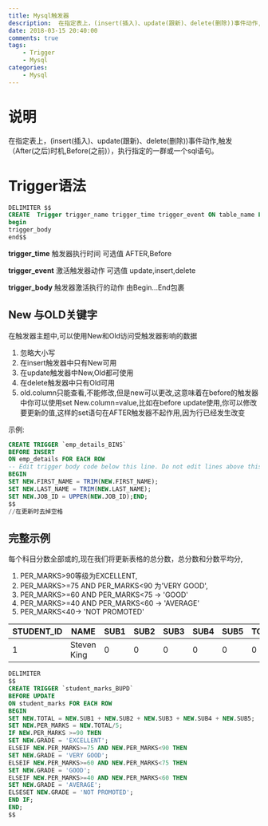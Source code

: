 ```yaml
---
title: Mysql触发器
description:  在指定表上，(insert(插入)、update(跟新)、delete(删除))事件动作,触发（After(之后)时机,Before(之前)），执行指定的一群或一个sql语句。
date: 2018-03-15 20:40:00
comments: true
tags: 
    - Trigger
    - Mysql  
categories:
    - Mysql
---
```

# 说明
在指定表上，(insert(插入)、update(跟新)、delete(删除))事件动作,触发（After(之后)时机,Before(之前)），执行指定的一群或一个sql语句。

# Trigger语法

```sql
DELIMITER $$
CREATE  Trigger trigger_name trigger_time trigger_event ON table_name FOR EACH ROW
begin 
trigger_body
end$$
```
**trigger_time** 触发器执行时间 可选值 AFTER,Before

**trigger_event** 激活触发器动作 可选值 update,insert,delete

**trigger_body** 触发器激活执行的动作 由Begin...End包裹

## New 与OLD关键字
在触发器主题中,可以使用New和Old访问受触发器影响的数据
1. 忽略大小写
2. 在insert触发器中只有New可用
3. 在update触发器中New,Old都可使用
4. 在delete触发器中只有Old可用
5. old.column只能查看,不能修改,但是new可以更改,这意味着在before的触发器中你可以使用set New.column=value,比如在before update使用,你可以修改要更新的值,这样的set语句在AFTER触发器不起作用,因为行已经发生改变

示例:
```sql
CREATE TRIGGER `emp_details_BINS` 
BEFORE INSERT 
ON emp_details FOR EACH ROW
-- Edit trigger body code below this line. Do not edit lines above this one
BEGIN
SET NEW.FIRST_NAME = TRIM(NEW.FIRST_NAME);
SET NEW.LAST_NAME = TRIM(NEW.LAST_NAME);
SET NEW.JOB_ID = UPPER(NEW.JOB_ID);END;
$$
//在更新时去掉空格
```

## 完整示例
每个科目分数全部或的,现在我们将更新表格的总分数，总分数和分数平均分,
1. PER_MARKS>90等级为EXCELLENT,
2. PER_MARKS>=75 AND PER_MARKS<90 为'VERY GOOD',
3. PER_MARKS>=60 AND PER_MARKS<75 -> 'GOOD'
4. PER_MARKS>=40 AND PER_MARKS<60 -> 'AVERAGE'
5. PER_MARKS<40-> 'NOT PROMOTED'

| STUDENT\_ID | NAME             | SUB1 | SUB2 | SUB3 | SUB4 | SUB5 | TOTAL | PER_MARKS | GRADE |
|-|-|-|-|-|-|-|-|-|-|
|          1 | Steven King      |    0 |    0 |    0 |    0 |    0 |     0 |      0.00 |       |

```sql
DELIMITER 
$$
CREATE TRIGGER `student_marks_BUPD` 
BEFORE UPDATE 
ON student_marks FOR EACH ROW
BEGIN 
SET NEW.TOTAL = NEW.SUB1 + NEW.SUB2 + NEW.SUB3 + NEW.SUB4 + NEW.SUB5; 
SET NEW.PER_MARKS = NEW.TOTAL/5;
IF NEW.PER_MARKS >=90 THEN
SET NEW.GRADE = 'EXCELLENT';
ELSEIF NEW.PER_MARKS>=75 AND NEW.PER_MARKS<90 THEN
SET NEW.GRADE = 'VERY GOOD';
ELSEIF NEW.PER_MARKS>=60 AND NEW.PER_MARKS<75 THEN
SET NEW.GRADE = 'GOOD';
ELSEIF NEW.PER_MARKS>=40 AND NEW.PER_MARKS<60 THEN
SET NEW.GRADE = 'AVERAGE';
ELSESET NEW.GRADE = 'NOT PROMOTED';
END IF;
END;
$$

```